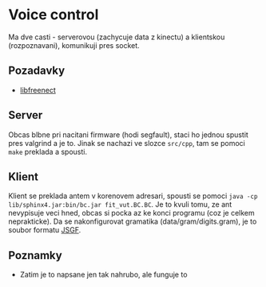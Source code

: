 Voice control
=============

Ma dve casti - serverovou (zachycuje data z kinectu) a klientskou (rozpoznavani), komunikuji pres socket.

Pozadavky
---------
*   [libfreenect](https://github.com/OpenKinect/libfreenect/)


Server
------
Obcas blbne pri nacitani firmware (hodi segfault), staci ho jednou spustit pres valgrind a je to.
Jinak se nachazi ve slozce `src/cpp`, tam se pomoci `make` preklada a spousti.

Klient
------
Klient se preklada antem v korenovem adresari, spousti se pomoci `java -cp lib/sphinx4.jar:bin/bc.jar fit_vut.BC.BC`.
Je to kvuli tomu, ze ant nevypisuje veci hned, obcas si pocka az ke konci programu (coz je celkem neprakticke).
Da se nakonfigurovat gramatika (data/gram/digits.gram), je to soubor formatu [JSGF](http://en.wikipedia.org/wiki/JSGF).

Poznamky
--------
*   Zatim je to napsane jen tak nahrubo, ale funguje to
